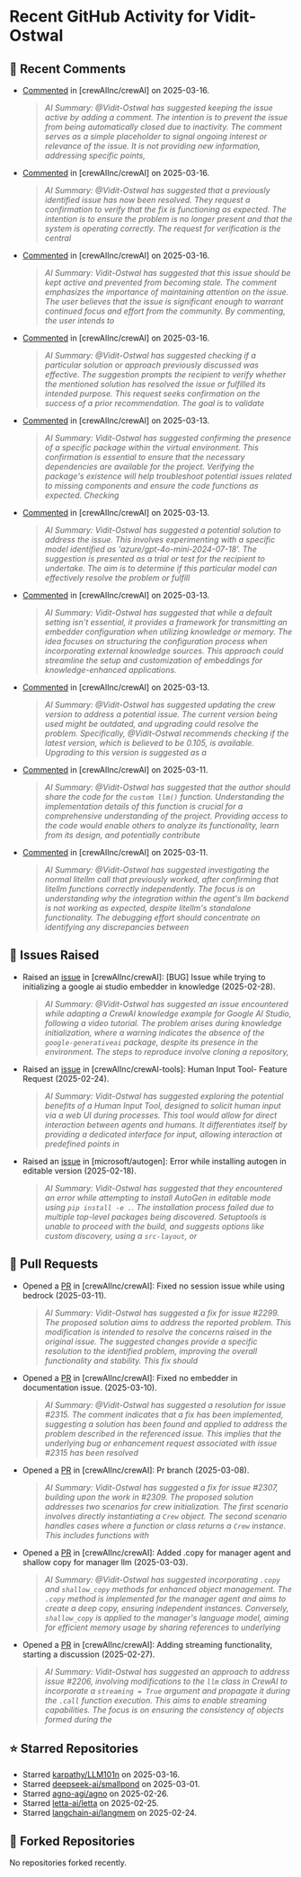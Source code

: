 # Recent GitHub Activity for Vidit-Ostwal

## 💬 Recent Comments
- [Commented](https://github.com/crewAIInc/crewAI/issues/2097#issuecomment-2727367307) in [crewAIInc/crewAI] on 2025-03-16.
  > *AI Summary: @Vidit-Ostwal has suggested keeping the issue active by adding a comment. The intention is to prevent the issue from being automatically closed due to inactivity. The comment serves as a simple placeholder to signal ongoing interest or relevance of the issue. It is not providing new information, addressing specific points,*
- [Commented](https://github.com/crewAIInc/crewAI/issues/2023#issuecomment-2727366277) in [crewAIInc/crewAI] on 2025-03-16.
  > *AI Summary: @Vidit-Ostwal has suggested that a previously identified issue has now been resolved. They request a confirmation to verify that the fix is functioning as expected. The intention is to ensure the problem is no longer present and that the system is operating correctly. The request for verification is the central*
- [Commented](https://github.com/crewAIInc/crewAI/issues/2025#issuecomment-2727365981) in [crewAIInc/crewAI] on 2025-03-16.
  > *AI Summary: Vidit-Ostwal has suggested that this issue should be kept active and prevented from becoming stale. The comment emphasizes the importance of maintaining attention on the issue. The user believes that the issue is significant enough to warrant continued focus and effort from the community. By commenting, the user intends to*
- [Commented](https://github.com/crewAIInc/crewAI/issues/2055#issuecomment-2727365666) in [crewAIInc/crewAI] on 2025-03-16.
  > *AI Summary: @Vidit-Ostwal has suggested checking if a particular solution or approach previously discussed was effective. The suggestion prompts the recipient to verify whether the mentioned solution has resolved the issue or fulfilled its intended purpose. This request seeks confirmation on the success of a prior recommendation. The goal is to validate*
- [Commented](https://github.com/crewAIInc/crewAI/issues/2361#issuecomment-2721608961) in [crewAIInc/crewAI] on 2025-03-13.
  > *AI Summary: Vidit-Ostwal has suggested confirming the presence of a specific package within the virtual environment. This confirmation is essential to ensure that the necessary dependencies are available for the project. Verifying the package's existence will help troubleshoot potential issues related to missing components and ensure the code functions as expected. Checking*
- [Commented](https://github.com/crewAIInc/crewAI/issues/2358#issuecomment-2720931279) in [crewAIInc/crewAI] on 2025-03-13.
  > *AI Summary: Vidit-Ostwal has suggested a potential solution to address the issue. This involves experimenting with a specific model identified as 'azure/gpt-4o-mini-2024-07-18'. The suggestion is presented as a trial or test for the recipient to undertake. The aim is to determine if this particular model can effectively resolve the problem or fulfill*
- [Commented](https://github.com/crewAIInc/crewAI/pull/2317#issuecomment-2720071374) in [crewAIInc/crewAI] on 2025-03-13.
  > *AI Summary: Vidit-Ostwal has suggested that while a default setting isn't essential, it provides a framework for transmitting an embedder configuration when utilizing knowledge or memory. The idea focuses on structuring the configuration process when incorporating external knowledge sources. This approach could streamline the setup and customization of embeddings for knowledge-enhanced applications.*
- [Commented](https://github.com/crewAIInc/crewAI/issues/2353#issuecomment-2719728243) in [crewAIInc/crewAI] on 2025-03-13.
  > *AI Summary: @Vidit-Ostwal has suggested updating the crew version to address a potential issue. The current version being used might be outdated, and upgrading could resolve the problem. Specifically, @Vidit-Ostwal recommends checking if the latest version, which is believed to be 0.105, is available. Upgrading to this version is suggested as a*
- [Commented](https://github.com/crewAIInc/crewAI/issues/2333#issuecomment-2713871910) in [crewAIInc/crewAI] on 2025-03-11.
  > *AI Summary: @Vidit-Ostwal has suggested that the author should share the code for the `custom llm()` function. Understanding the implementation details of this function is crucial for a comprehensive understanding of the project. Providing access to the code would enable others to analyze its functionality, learn from its design, and potentially contribute*
- [Commented](https://github.com/crewAIInc/crewAI/issues/2323#issuecomment-2712558515) in [crewAIInc/crewAI] on 2025-03-11.
  > *AI Summary: @Vidit-Ostwal has suggested investigating the normal litellm call that previously worked, after confirming that litellm functions correctly independently. The focus is on understanding why the integration within the agent's llm backend is not working as expected, despite litellm's standalone functionality. The debugging effort should concentrate on identifying any discrepancies between*

## 🐛 Issues Raised
- Raised an [issue](https://github.com/crewAIInc/crewAI/issues/2255) in [crewAIInc/crewAI]: [BUG] Issue while trying to initializing a google ai studio embedder in knowledge (2025-02-28).
  > *AI Summary: @Vidit-Ostwal has suggested an issue encountered while adapting a CrewAI knowledge example for Google AI Studio, following a video tutorial. The problem arises during knowledge initialization, where a warning indicates the absence of the `google-generativeai` package, despite its presence in the environment. The steps to reproduce involve cloning a repository,*
- Raised an [issue](https://github.com/crewAIInc/crewAI-tools/issues/223) in [crewAIInc/crewAI-tools]: Human Input Tool- Feature Request (2025-02-24).
  > *AI Summary: Vidit-Ostwal has suggested exploring the potential benefits of a Human Input Tool, designed to solicit human input via a web UI during processes. This tool would allow for direct interaction between agents and humans. It differentiates itself by providing a dedicated interface for input, allowing interaction at predefined points in*
- Raised an [issue](https://github.com/microsoft/autogen/issues/5591) in [microsoft/autogen]: Error while installing autogen in editable version (2025-02-18).
  > *AI Summary: Vidit-Ostwal has suggested that they encountered an error while attempting to install AutoGen in editable mode using `pip install -e .`. The installation process failed due to multiple top-level packages being discovered. Setuptools is unable to proceed with the build, and suggests options like custom discovery, using a `src-layout`, or*

## 🚀 Pull Requests
- Opened a [PR](https://github.com/crewAIInc/crewAI/pull/2337) in [crewAIInc/crewAI]: Fixed no session issue while using bedrock (2025-03-11).
  > *AI Summary: Vidit-Ostwal has suggested a fix for issue #2299. The proposed solution aims to address the reported problem. This modification is intended to resolve the concerns raised in the original issue. The suggested changes provide a specific resolution to the identified problem, improving the overall functionality and stability. This fix should*
- Opened a [PR](https://github.com/crewAIInc/crewAI/pull/2317) in [crewAIInc/crewAI]: Fixed no embedder in documentation issue. (2025-03-10).
  > *AI Summary: @Vidit-Ostwal has suggested a resolution for issue #2315. The comment indicates that a fix has been implemented, suggesting a solution has been found and applied to address the problem described in the referenced issue. This implies that the underlying bug or enhancement request associated with issue #2315 has been resolved*
- Opened a [PR](https://github.com/crewAIInc/crewAI/pull/2312) in [crewAIInc/crewAI]: Pr branch (2025-03-08).
  > *AI Summary: Vidit-Ostwal has suggested a fix for issue #2307, building upon the work in #2309. The proposed solution addresses two scenarios for crew initialization. The first scenario involves directly instantiating a `Crew` object. The second scenario handles cases where a function or class returns a `Crew` instance. This includes functions with*
- Opened a [PR](https://github.com/crewAIInc/crewAI/pull/2265) in [crewAIInc/crewAI]: Added .copy for manager agent and shallow copy for manager llm (2025-03-03).
  > *AI Summary: @Vidit-Ostwal has suggested incorporating `.copy` and `shallow_copy` methods for enhanced object management. The `.copy` method is implemented for the manager agent and aims to create a deep copy, ensuring independent instances. Conversely, `shallow_copy` is applied to the manager's language model, aiming for efficient memory usage by sharing references to underlying*
- Opened a [PR](https://github.com/crewAIInc/crewAI/pull/2247) in [crewAIInc/crewAI]: Adding streaming functionality, starting a discussion (2025-02-27).
  > *AI Summary: Vidit-Ostwal has suggested an approach to address issue #2206, involving modifications to the `llm` class in CrewAI to incorporate a `streaming = True` argument and propagate it during the `.call` function execution. This aims to enable streaming capabilities. The focus is on ensuring the consistency of objects formed during the*

## ⭐ Starred Repositories
- Starred [karpathy/LLM101n](https://github.com/karpathy/LLM101n) on 2025-03-16.
- Starred [deepseek-ai/smallpond](https://github.com/deepseek-ai/smallpond) on 2025-03-01.
- Starred [agno-agi/agno](https://github.com/agno-agi/agno) on 2025-02-26.
- Starred [letta-ai/letta](https://github.com/letta-ai/letta) on 2025-02-25.
- Starred [langchain-ai/langmem](https://github.com/langchain-ai/langmem) on 2025-02-24.

## 🍴 Forked Repositories
No repositories forked recently.
